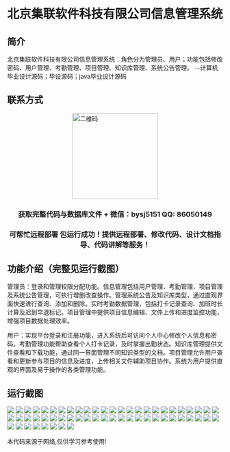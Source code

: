 <p><h1 align="center">北京集联软件科技有限公司信息管理系统</h1></p>

## 简介
北京集联软件科技有限公司信息管理系统：角色分为管理员、用户；功能包括修改密码、用户管理、考勤管理、项目管理、知识库管理、系统公告管理。    --计算机毕业设计源码；毕设源码；java毕业设计源码


## 联系方式
<img src="https://bs-1329754181.cos.ap-shanghai.myqcloud.com/wx.jpg" alt="二维码" style="display: block; margin: 0 auto;" width="200px">
<p><h3 align="center">获取完整代码与数据库文件 + 微信：bysj5151 QQ: 86050149</h3></p>
<p><h3 align="center">可帮忙远程部署 包运行成功！提供远程部署、修改代码、设计文档指导、代码讲解等服务！</h3></p>

## 功能介绍（完整见运行截图）
管理员：登录和管理权限分配功能。信息管理包括用户管理、考勤管理、项目管理及系统公告管理，可执行增删改查操作。管理系统公告及知识库类型，通过直观界面快速进行查询、添加和删除。实时考勤数据管理，包括打卡记录查询、加班时长计算及迟到早退标记。项目管理中提供项目信息编辑、文件上传和进度监控功能，增强项目数据处理效率。

用户：实现平台登录和注册功能，进入系统后可访问个人中心修改个人信息和密码。考勤管理功能帮助查看个人打卡记录，及时掌握出勤状态。知识库管理提供文件查看和下载功能，通过同一界面管理不同知识类型的文档。项目管理允许用户查看和更新参与项目的信息及进度，上传相关文件辅助项目协作。系统为用户提供直观的界面及易于操作的各类管理功能。


## 运行截图
![](https://bs-1329754181.cos.ap-shanghai.myqcloud.com/ssm/BeijingJilianSoftwareTechnologyCoInformationManagementSystem/img/001.jpg)
![](https://bs-1329754181.cos.ap-shanghai.myqcloud.com/ssm/BeijingJilianSoftwareTechnologyCoInformationManagementSystem/img/002.jpg)
![](https://bs-1329754181.cos.ap-shanghai.myqcloud.com/ssm/BeijingJilianSoftwareTechnologyCoInformationManagementSystem/img/003.jpg)
![](https://bs-1329754181.cos.ap-shanghai.myqcloud.com/ssm/BeijingJilianSoftwareTechnologyCoInformationManagementSystem/img/004.jpg)
![](https://bs-1329754181.cos.ap-shanghai.myqcloud.com/ssm/BeijingJilianSoftwareTechnologyCoInformationManagementSystem/img/005.jpg)
![](https://bs-1329754181.cos.ap-shanghai.myqcloud.com/ssm/BeijingJilianSoftwareTechnologyCoInformationManagementSystem/img/006.jpg)
![](https://bs-1329754181.cos.ap-shanghai.myqcloud.com/ssm/BeijingJilianSoftwareTechnologyCoInformationManagementSystem/img/007.jpg)
![](https://bs-1329754181.cos.ap-shanghai.myqcloud.com/ssm/BeijingJilianSoftwareTechnologyCoInformationManagementSystem/img/008.jpg)
![](https://bs-1329754181.cos.ap-shanghai.myqcloud.com/ssm/BeijingJilianSoftwareTechnologyCoInformationManagementSystem/img/009.jpg)
![](https://bs-1329754181.cos.ap-shanghai.myqcloud.com/ssm/BeijingJilianSoftwareTechnologyCoInformationManagementSystem/img/010.jpg)
![](https://bs-1329754181.cos.ap-shanghai.myqcloud.com/ssm/BeijingJilianSoftwareTechnologyCoInformationManagementSystem/img/011.jpg)
![](https://bs-1329754181.cos.ap-shanghai.myqcloud.com/ssm/BeijingJilianSoftwareTechnologyCoInformationManagementSystem/img/012.jpg)
![](https://bs-1329754181.cos.ap-shanghai.myqcloud.com/ssm/BeijingJilianSoftwareTechnologyCoInformationManagementSystem/img/013.jpg)
![](https://bs-1329754181.cos.ap-shanghai.myqcloud.com/ssm/BeijingJilianSoftwareTechnologyCoInformationManagementSystem/img/014.jpg)
![](https://bs-1329754181.cos.ap-shanghai.myqcloud.com/ssm/BeijingJilianSoftwareTechnologyCoInformationManagementSystem/img/015.jpg)
![](https://bs-1329754181.cos.ap-shanghai.myqcloud.com/ssm/BeijingJilianSoftwareTechnologyCoInformationManagementSystem/img/016.jpg)
![](https://bs-1329754181.cos.ap-shanghai.myqcloud.com/ssm/BeijingJilianSoftwareTechnologyCoInformationManagementSystem/img/017.jpg)
![](https://bs-1329754181.cos.ap-shanghai.myqcloud.com/ssm/BeijingJilianSoftwareTechnologyCoInformationManagementSystem/img/018.jpg)
![](https://bs-1329754181.cos.ap-shanghai.myqcloud.com/ssm/BeijingJilianSoftwareTechnologyCoInformationManagementSystem/img/019.jpg)
![](https://bs-1329754181.cos.ap-shanghai.myqcloud.com/ssm/BeijingJilianSoftwareTechnologyCoInformationManagementSystem/img/020.jpg)
![](https://bs-1329754181.cos.ap-shanghai.myqcloud.com/ssm/BeijingJilianSoftwareTechnologyCoInformationManagementSystem/img/021.jpg)
![](https://bs-1329754181.cos.ap-shanghai.myqcloud.com/ssm/BeijingJilianSoftwareTechnologyCoInformationManagementSystem/img/022.jpg)
![](https://bs-1329754181.cos.ap-shanghai.myqcloud.com/ssm/BeijingJilianSoftwareTechnologyCoInformationManagementSystem/img/023.jpg)
![](https://bs-1329754181.cos.ap-shanghai.myqcloud.com/ssm/BeijingJilianSoftwareTechnologyCoInformationManagementSystem/img/024.jpg)
![](https://bs-1329754181.cos.ap-shanghai.myqcloud.com/ssm/BeijingJilianSoftwareTechnologyCoInformationManagementSystem/img/025.jpg)
![](https://bs-1329754181.cos.ap-shanghai.myqcloud.com/ssm/BeijingJilianSoftwareTechnologyCoInformationManagementSystem/img/026.jpg)
![](https://bs-1329754181.cos.ap-shanghai.myqcloud.com/ssm/BeijingJilianSoftwareTechnologyCoInformationManagementSystem/img/027.jpg)
![](https://bs-1329754181.cos.ap-shanghai.myqcloud.com/ssm/BeijingJilianSoftwareTechnologyCoInformationManagementSystem/img/028.jpg)
![](https://bs-1329754181.cos.ap-shanghai.myqcloud.com/ssm/BeijingJilianSoftwareTechnologyCoInformationManagementSystem/img/029.jpg)
![](https://bs-1329754181.cos.ap-shanghai.myqcloud.com/ssm/BeijingJilianSoftwareTechnologyCoInformationManagementSystem/img/030.jpg)
![](https://bs-1329754181.cos.ap-shanghai.myqcloud.com/ssm/BeijingJilianSoftwareTechnologyCoInformationManagementSystem/img/031.jpg)
![](https://bs-1329754181.cos.ap-shanghai.myqcloud.com/ssm/BeijingJilianSoftwareTechnologyCoInformationManagementSystem/img/032.jpg)
![](https://bs-1329754181.cos.ap-shanghai.myqcloud.com/ssm/BeijingJilianSoftwareTechnologyCoInformationManagementSystem/img/033.jpg)
![](https://bs-1329754181.cos.ap-shanghai.myqcloud.com/ssm/BeijingJilianSoftwareTechnologyCoInformationManagementSystem/img/034.jpg)
![](https://bs-1329754181.cos.ap-shanghai.myqcloud.com/ssm/BeijingJilianSoftwareTechnologyCoInformationManagementSystem/img/035.jpg)
![](https://bs-1329754181.cos.ap-shanghai.myqcloud.com/ssm/BeijingJilianSoftwareTechnologyCoInformationManagementSystem/img/036.jpg)
![](https://bs-1329754181.cos.ap-shanghai.myqcloud.com/ssm/BeijingJilianSoftwareTechnologyCoInformationManagementSystem/img/037.jpg)
![](https://bs-1329754181.cos.ap-shanghai.myqcloud.com/ssm/BeijingJilianSoftwareTechnologyCoInformationManagementSystem/img/038.jpg)
![](https://bs-1329754181.cos.ap-shanghai.myqcloud.com/ssm/BeijingJilianSoftwareTechnologyCoInformationManagementSystem/img/039.jpg)
![](https://bs-1329754181.cos.ap-shanghai.myqcloud.com/ssm/BeijingJilianSoftwareTechnologyCoInformationManagementSystem/img/040.jpg)
![](https://bs-1329754181.cos.ap-shanghai.myqcloud.com/ssm/BeijingJilianSoftwareTechnologyCoInformationManagementSystem/img/041.jpg)
![](https://bs-1329754181.cos.ap-shanghai.myqcloud.com/ssm/BeijingJilianSoftwareTechnologyCoInformationManagementSystem/img/042.jpg)
![](https://bs-1329754181.cos.ap-shanghai.myqcloud.com/ssm/BeijingJilianSoftwareTechnologyCoInformationManagementSystem/img/043.jpg)
![](https://bs-1329754181.cos.ap-shanghai.myqcloud.com/ssm/BeijingJilianSoftwareTechnologyCoInformationManagementSystem/img/044.jpg)
![](https://bs-1329754181.cos.ap-shanghai.myqcloud.com/ssm/BeijingJilianSoftwareTechnologyCoInformationManagementSystem/img/045.jpg)
![](https://bs-1329754181.cos.ap-shanghai.myqcloud.com/ssm/BeijingJilianSoftwareTechnologyCoInformationManagementSystem/img/046.jpg)
![](https://bs-1329754181.cos.ap-shanghai.myqcloud.com/ssm/BeijingJilianSoftwareTechnologyCoInformationManagementSystem/img/047.jpg)
![](https://bs-1329754181.cos.ap-shanghai.myqcloud.com/ssm/BeijingJilianSoftwareTechnologyCoInformationManagementSystem/img/048.jpg)
![](https://bs-1329754181.cos.ap-shanghai.myqcloud.com/ssm/BeijingJilianSoftwareTechnologyCoInformationManagementSystem/img/049.jpg)
![](https://bs-1329754181.cos.ap-shanghai.myqcloud.com/ssm/BeijingJilianSoftwareTechnologyCoInformationManagementSystem/img/050.jpg)
![](https://bs-1329754181.cos.ap-shanghai.myqcloud.com/ssm/BeijingJilianSoftwareTechnologyCoInformationManagementSystem/img/051.jpg)
![](https://bs-1329754181.cos.ap-shanghai.myqcloud.com/ssm/BeijingJilianSoftwareTechnologyCoInformationManagementSystem/img/052.jpg)
![](https://bs-1329754181.cos.ap-shanghai.myqcloud.com/ssm/BeijingJilianSoftwareTechnologyCoInformationManagementSystem/img/053.jpg)
![](https://bs-1329754181.cos.ap-shanghai.myqcloud.com/ssm/BeijingJilianSoftwareTechnologyCoInformationManagementSystem/img/054.jpg)
![](https://bs-1329754181.cos.ap-shanghai.myqcloud.com/ssm/BeijingJilianSoftwareTechnologyCoInformationManagementSystem/img/055.jpg)
![](https://bs-1329754181.cos.ap-shanghai.myqcloud.com/ssm/BeijingJilianSoftwareTechnologyCoInformationManagementSystem/img/056.jpg)
![](https://bs-1329754181.cos.ap-shanghai.myqcloud.com/ssm/BeijingJilianSoftwareTechnologyCoInformationManagementSystem/img/057.jpg)
![](https://bs-1329754181.cos.ap-shanghai.myqcloud.com/ssm/BeijingJilianSoftwareTechnologyCoInformationManagementSystem/img/058.jpg)

<p>本代码来源于网络,仅供学习参考使用!</p>

